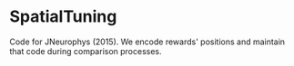 # SpatialTuning
Code for JNeurophys (2015). We encode rewards' positions and maintain that code during comparison processes.
